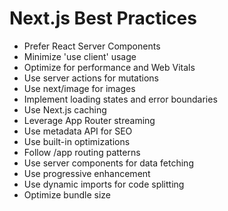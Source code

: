 # Next.js Best Practices

- Prefer React Server Components
- Minimize 'use client' usage
- Optimize for performance and Web Vitals
- Use server actions for mutations
- Use next/image for images
- Implement loading states and error boundaries
- Use Next.js caching
- Leverage App Router streaming
- Use metadata API for SEO
- Use built-in optimizations
- Follow /app routing patterns
- Use server components for data fetching
- Use progressive enhancement
- Use dynamic imports for code splitting
- Optimize bundle size
